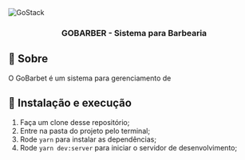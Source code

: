 <img alt="GoStack" src="https://storage.googleapis.com/golden-wind/bootcamp-gostack/header-desafios.png" />

<h3 align="center">
  GOBARBER - Sistema para Barbearia
</h3>

## :rocket: Sobre

O GoBarbet é um sistema para gerenciamento de 
## 🚀 Instalação e execução

1. Faça um clone desse repositório;
2. Entre na pasta do projeto pelo terminal;
3. Rode `yarn` para instalar as dependências;
4. Rode `yarn dev:server` para iniciar o servidor de desenvolvimento;
